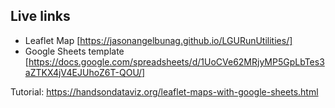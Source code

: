 ## Live links

- Leaflet Map [https://jasonangelbunag.github.io/LGURunUtilities/]
- Google Sheets template [https://docs.google.com/spreadsheets/d/1UoCVe62MRjyMP5GpLbTes3aZTKX4jV4EJUhoZ6T-QOU/]

Tutorial: https://handsondataviz.org/leaflet-maps-with-google-sheets.html
